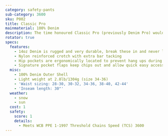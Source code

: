 ```yaml
---
category: safety-pants
sub-category: 3600
sku: P002
title: Classic Pro
mainmaterial: 100% Denim
description: The time honoured Classic Pro (previously Denim Pro) would make your Grandad proud. Rugged 14oz denim is very durable and wears like a work jean. All the benefits of 100% cotton; break these in and you wont look back.
rotator: true
specs:
  features:
    - 14oz Denim is rugged and very durable, break these in and never look back
    - Nylon reinforced crotch with extra bar tacking
    - Hip pockets are ergonomically located to prevent hang ups during cutting and bending
    - Signature pocket flaps keep chips out and allow quick easy access
  misc:
    - 100% Denim Outer Shell
    - Light weight at 2.8lb/1304g (size 34-36)
    - 'Waist sizing: 28-30, 30-32, 34-36, 38-40, 42-44'
    - 'Inseam length: 30"'
  weather:
    - snow
    - sun
  cost: 1
  safety:
    score: 1
    details:
      - Meets WCB PPE 1-1997 Threshold Chains Speed (TCS) 3600
---
```

